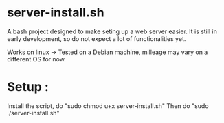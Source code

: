 # server-install.sh
A bash project designed to make seting up a web server easier. It is still in early development, so do not expect a lot of functionalities yet.

Works on linux -> Tested on a Debian machine, milleage may vary on a different OS for now.

# Setup :
Install the script, do "sudo chmod u+x server-install.sh"
Then do "sudo ./server-install.sh"
